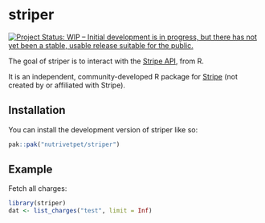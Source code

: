 
<!-- README.md is generated from README.Rmd. Please edit that file -->

# striper

<!-- badges: start -->

[![Project Status: WIP – Initial development is in progress, but there
has not yet been a stable, usable release suitable for the
public.](https://www.repostatus.org/badges/latest/wip.svg)](https://www.repostatus.org/#wip)
<!-- badges: end -->

The goal of striper is to interact with the [Stripe
API](https://docs.stripe.com/api), from R.

It is an independent, community-developed R package for
[Stripe](https://stripe.com/) (not created by or affiliated with
Stripe).

## Installation

You can install the development version of striper like so:

``` r
pak::pak("nutrivetpet/striper")
```

## Example

Fetch all charges:

``` r
library(striper)
dat <- list_charges("test", limit = Inf)
```
